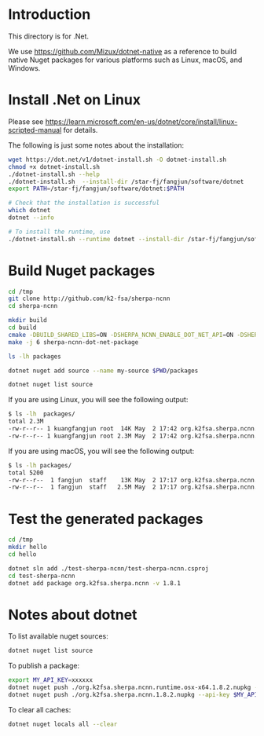 # Introduction

This directory is for .Net.

We use <https://github.com/Mizux/dotnet-native>
as a reference to build native Nuget packages for various platforms
such as Linux, macOS, and Windows.

# Install .Net on Linux

Please see <https://learn.microsoft.com/en-us/dotnet/core/install/linux-scripted-manual>
for details.

The following is just some notes about the installation:

```bash
wget https://dot.net/v1/dotnet-install.sh -O dotnet-install.sh
chmod +x dotnet-install.sh
./dotnet-install.sh --help
./dotnet-install.sh  --install-dir /star-fj/fangjun/software/dotnet
export PATH=/star-fj/fangjun/software/dotnet:$PATH

# Check that the installation is successful
which dotnet
dotnet --info

# To install the runtime, use
./dotnet-install.sh --runtime dotnet --install-dir /star-fj/fangjun/software/dotnet/
```

# Build Nuget packages
```bash
cd /tmp
git clone http://github.com/k2-fsa/sherpa-ncnn
cd sherpa-ncnn

mkdir build
cd build
cmake -DBUILD_SHARED_LIBS=ON -DSHERPA_NCNN_ENABLE_DOT_NET_API=ON -DSHERPA_NCNN_ENABLE_PORTAUDIO=OFF ..
make -j 6 sherpa-ncnn-dot-net-package

ls -lh packages

dotnet nuget add source --name my-source $PWD/packages

dotnet nuget list source
```

If you are using Linux, you will see the following output:
```bash
$ ls -lh  packages/
total 2.3M
-rw-r--r-- 1 kuangfangjun root  14K May  2 17:42 org.k2fsa.sherpa.ncnn.1.8.1.nupkg
-rw-r--r-- 1 kuangfangjun root 2.3M May  2 17:42 org.k2fsa.sherpa.ncnn.runtime.linux-x64.1.8.1.nupkg
```

If you are using macOS, you will see the following output:
```bash
$ ls -lh packages/
total 5200
-rw-r--r--  1 fangjun  staff    13K May  2 17:17 org.k2fsa.sherpa.ncnn.1.8.1.nupkg
-rw-r--r--  1 fangjun  staff   2.5M May  2 17:17 org.k2fsa.sherpa.ncnn.runtime.osx-x64.1.8.1.nupkg
```

# Test the generated packages
```bash
cd /tmp
mkdir hello
cd hello

dotnet sln add ./test-sherpa-ncnn/test-sherpa-ncnn.csproj
cd test-sherpa-ncnn
dotnet add package org.k2fsa.sherpa.ncnn -v 1.8.1
```

# Notes about dotnet

To list available nuget sources:

```bash
dotnet nuget list source
```

To publish a package:

```bash
export MY_API_KEY=xxxxxx
dotnet nuget push ./org.k2fsa.sherpa.ncnn.runtime.osx-x64.1.8.2.nupkg --api-key $MY_API_KEY --source https://api.nuget.org/v3/index.json
dotnet nuget push ./org.k2fsa.sherpa.ncnn.1.8.2.nupkg --api-key $MY_API_KEY --source https://api.nuget.org/v3/index.json
```

To clear all caches:

```bash
dotnet nuget locals all --clear
```

